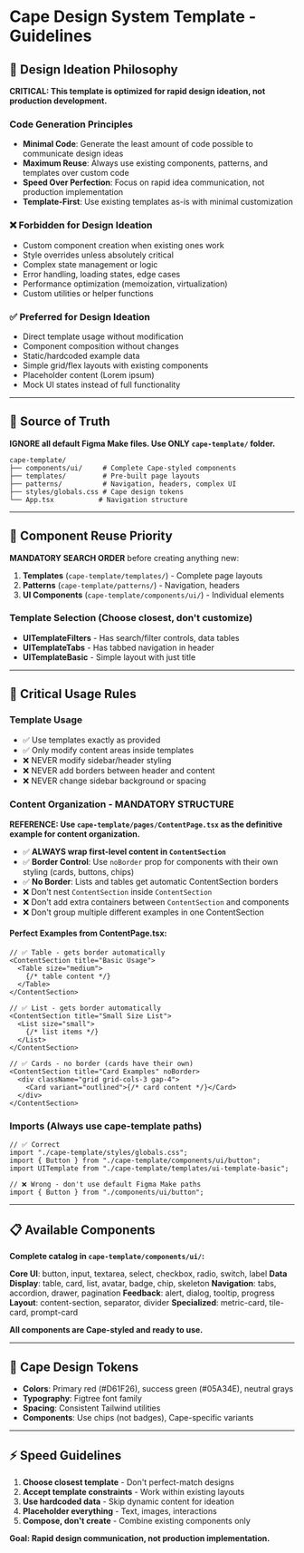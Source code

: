 # Cape Design System Template - Guidelines

## 🚀 Design Ideation Philosophy

**CRITICAL: This template is optimized for rapid design ideation, not production development.**

### Code Generation Principles
- **Minimal Code**: Generate the least amount of code possible to communicate design ideas
- **Maximum Reuse**: Always use existing components, patterns, and templates over custom code
- **Speed Over Perfection**: Focus on rapid idea communication, not production implementation
- **Template-First**: Use existing templates as-is with minimal customization

### ❌ Forbidden for Design Ideation
- Custom component creation when existing ones work
- Style overrides unless absolutely critical
- Complex state management or logic
- Error handling, loading states, edge cases
- Performance optimization (memoization, virtualization)
- Custom utilities or helper functions

### ✅ Preferred for Design Ideation
- Direct template usage without modification
- Component composition without changes
- Static/hardcoded example data
- Simple grid/flex layouts with existing components
- Placeholder content (Lorem ipsum)
- Mock UI states instead of full functionality

---

## 📂 Source of Truth

**IGNORE all default Figma Make files. Use ONLY `cape-template/` folder.**

```
cape-template/
├── components/ui/     # Complete Cape-styled components
├── templates/         # Pre-built page layouts
├── patterns/          # Navigation, headers, complex UI
├── styles/globals.css # Cape design tokens
└── App.tsx           # Navigation structure
```

---

## 🎯 Component Reuse Priority

**MANDATORY SEARCH ORDER** before creating anything new:

1. **Templates** (`cape-template/templates/`) - Complete page layouts
2. **Patterns** (`cape-template/patterns/`) - Navigation, headers
3. **UI Components** (`cape-template/components/ui/`) - Individual elements

### Template Selection (Choose closest, don't customize)
- **UITemplateFilters** - Has search/filter controls, data tables
- **UITemplateTabs** - Has tabbed navigation in header
- **UITemplateBasic** - Simple layout with just title

---

## 🔧 Critical Usage Rules

### Template Usage
- ✅ Use templates exactly as provided
- ✅ Only modify content areas inside templates
- ❌ NEVER modify sidebar/header styling
- ❌ NEVER add borders between header and content
- ❌ NEVER change sidebar background or spacing

### Content Organization - MANDATORY STRUCTURE

**REFERENCE: Use `cape-template/pages/ContentPage.tsx` as the definitive example for content organization.**
- ✅ **ALWAYS wrap first-level content in `ContentSection`**
- ✅ **Border Control**: Use `noBorder` prop for components with their own styling (cards, buttons, chips)
- ✅ **No Border**: Lists and tables get automatic ContentSection borders
- ❌ Don't nest `ContentSection` inside `ContentSection`
- ❌ Don't add extra containers between `ContentSection` and components
- ❌ Don't group multiple different examples in one ContentSection

#### Perfect Examples from ContentPage.tsx:
```tsx
// ✅ Table - gets border automatically
<ContentSection title="Basic Usage">
  <Table size="medium">
    {/* table content */}
  </Table>
</ContentSection>

// ✅ List - gets border automatically
<ContentSection title="Small Size List">
  <List size="small">
    {/* list items */}
  </List>
</ContentSection>

// ✅ Cards - no border (cards have their own)
<ContentSection title="Card Examples" noBorder>
  <div className="grid grid-cols-3 gap-4">
    <Card variant="outlined">{/* card content */}</Card>
  </div>
</ContentSection>
```

### Imports (Always use cape-template paths)
```tsx
// ✅ Correct
import "./cape-template/styles/globals.css";
import { Button } from "./cape-template/components/ui/button";
import UITemplate from "./cape-template/templates/ui-template-basic";

// ❌ Wrong - don't use default Figma Make paths
import { Button } from "./components/ui/button";
```

---

## 📋 Available Components

**Complete catalog in `cape-template/components/ui/`:**

**Core UI**: button, input, textarea, select, checkbox, radio, switch, label
**Data Display**: table, card, list, avatar, badge, chip, skeleton
**Navigation**: tabs, accordion, drawer, pagination
**Feedback**: alert, dialog, tooltip, progress
**Layout**: content-section, separator, divider
**Specialized**: metric-card, tile-card, prompt-card

**All components are Cape-styled and ready to use.**

---

## 🎨 Cape Design Tokens

- **Colors**: Primary red (#D61F26), success green (#05A34E), neutral grays
- **Typography**: Figtree font family
- **Spacing**: Consistent Tailwind utilities
- **Components**: Use chips (not badges), Cape-specific variants

---

## ⚡ Speed Guidelines

1. **Choose closest template** - Don't perfect-match designs
2. **Accept template constraints** - Work within existing layouts
3. **Use hardcoded data** - Skip dynamic content for ideation
4. **Placeholder everything** - Text, images, interactions
5. **Compose, don't create** - Combine existing components only

**Goal: Rapid design communication, not production implementation.**